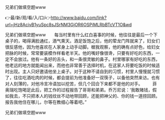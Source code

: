 兄弟们做填空题www

👉最/新/观/看/入/口/👉http://www.baidu.com/link?url=jHz8AcivB1yuSpc8sJSrNM3GjOR6OSPiMLRbBTcVT1O&wd

兄弟们做填空题www　　每当村里有什么红白喜事的时候，他往往是最后一个下桌子的，喝得满脸通红，酒气熏天。酒足饭饱之后，他的荤龙门阵就来了，妇女们很反感他，因为他喜欢在人家身上动手动脚。椐我观察，他的确有点好色，给妇女把脉的时候，常常要装模作样看老半天。他的嘴好像很谗，只要有好吃的东西，一定不会放过。他有一条好的舌头，和一条很灵敏的鼻子。村里哪家有好吃的东西，他老远的地方就能闻出来，而他也非常善于选择时机，在这家人将要吃饭的时候适时出现。主人只好邀请他坐上桌子。对于这种不请自到的习惯，村里人慢慢就习惯了，往往吃酒吃肉的时候，都会提前为他准备好一双筷子，以备他突然来访。也有对人刻薄的，对他冷言冷语加以挖苦，但几个回合下来都不是他的对手。
　　菲奥瑞吃饱喝足此后，把工作的过程报告了哥哥和弟弟。乔万尼说：‘我敢赌钱，假如我去，不只把本人的钱纹丝不动地带回顾，还能把神父的、你的钱一道捞回顾。报告我他住在哪儿，尔等在教细心等着吧。”


兄弟们做填空题www
